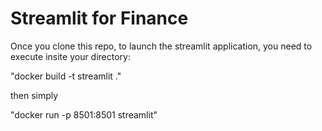 ﻿# Streamlit for Finance

Once you clone this repo, to launch the streamlit application, you need to execute insite your directory:

"docker build -t streamlit ."

then simply

"docker run -p 8501:8501 streamlit"
